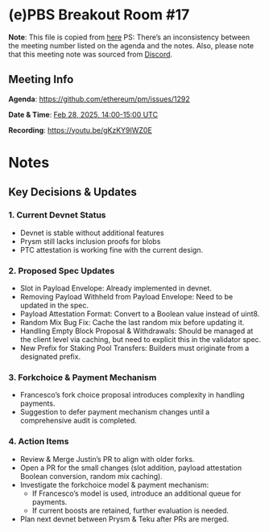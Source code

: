 # (e)PBS Breakout Room #17

**Note**: This file is copied from [here](https://hackmd.io/@ttsao/epbs-breakout-18)
PS: There’s an inconsistency between the meeting number listed on the agenda and the notes. Also, please note that this meeting note was sourced from [Discord](https://discord.com/channels/595666850260713488/874767108809031740/1346135244780077117).

## Meeting Info

**Agenda**: https://github.com/ethereum/pm/issues/1292

**Date & Time**: [Feb 28, 2025, 14:00-15:00 UTC](https://www.timeanddate.com/worldclock/converter.html?iso=20240213T140000&p1=1440&p2=37&p3=136&p4=237&p5=923&p6=204&p7=671&p8=16&p9=41&p10=107&p11=28)

**Recording**: https://youtu.be/gKzKY9IWZ0E

# Notes

## Key Decisions & Updates
### 1. Current Devnet Status

- Devnet is stable without additional features
- Prysm still lacks inclusion proofs for blobs
- PTC attestation is working fine with the current design.

### 2. Proposed Spec Updates

- Slot in Payload Envelope: Already implemented in devnet.
- Removing Payload Withheld from Payload Envelope: Need to be updated in the spec.
- Payload Attestation Format: Convert to a Boolean value instead of uint8.
- Random Mix Bug Fix: Cache the last random mix before updating it.
- Handling Empty Block Proposal & Withdrawals: Should be managed at the client level via caching, but need to explicit this in the validator spec.
- New Prefix for Staking Pool Transfers: Builders must originate from a designated prefix.

### 3. Forkchoice & Payment Mechanism

- Francesco’s fork choice proposal introduces complexity in handling payments.
- Suggestion to defer payment mechanism changes until a comprehensive audit is completed.

### 4. Action Items

- Review & Merge Justin’s PR to align with older forks.
- Open a PR for the small changes (slot addition, payload attestation Boolean conversion, random mix caching).
- Investigate the forkchoice model & payment mechanism:
  - If Francesco’s model is used, introduce an additional queue for payments.
  - If current boosts are retained, further evaluation is needed.
- Plan next devnet between Prysm & Teku after PRs are merged.
